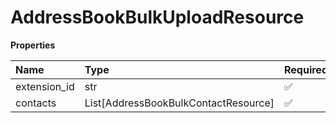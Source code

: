 # AddressBookBulkUploadResource

**Properties**

| Name         | Type                                 | Required | Description |
| :----------- | :----------------------------------- | :------- | :---------- |
| extension_id | str                                  | ✅       |             |
| contacts     | List[AddressBookBulkContactResource] | ✅       |             |

<!-- This file was generated by liblab | https://liblab.com/ -->
